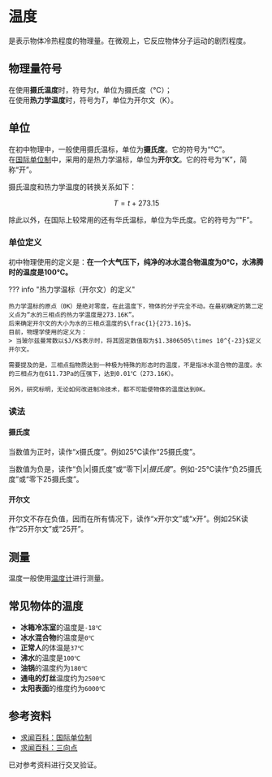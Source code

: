 # 温度

是表示物体冷热程度的物理量。在微观上，它反应物体分子运动的剧烈程度。

## 物理量符号

在使用**摄氏温度**时，符号为$t$，单位为摄氏度（℃）；  
在使用**热力学温度**时，符号为$T$，单位为开尔文（K）。

## 单位

在初中物理中，一般使用摄氏温标，单位为**摄氏度**。它的符号为“℃”。  
在[国际单位制](conception/si.md)中，采用的是热力学温标，单位为**开尔文**。它的符号为“K”，简称“开”。

摄氏温度和热力学温度的转换关系如下：

$$T=t+273.15$$

除此以外，在国际上较常用的还有华氏温标，单位为华氏度。它的符号为“℉”。

### 单位定义

初中物理使用的定义是：**在一个大气压下，纯净的冰水混合物温度为0℃，水沸腾时的温度是100℃。**

??? info "热力学温标（开尔文）的定义"

    热力学温标的原点（0K）是绝对零度，在此温度下，物体的分子完全不动。在最初确定的第二定义点为“水的三相点的热力学温度是273.16K”。  
    后来确定开尔文的大小为水的三相点温度的$\frac{1}{273.16}$。  
    目前，物理学使用的定义为：
    > 当玻尔兹曼常数以$J/K$表示时，将其固定数值取为$1.3806505\times 10^{-23}$定义开尔文。
    
    需要提及的是，三相点指物质达到一种极为特殊的形态时的温度，不是指冰水混合物的温度。水的三相点为在611.73Pa的压强下，达到0.01℃（273.16K）。

    另外，研究标明，无论如何改进制冷技术，都不可能使物体的温度达到0K。

### 读法

#### 摄氏度

当数值为正时，读作“$x$摄氏度”。例如25℃读作“25摄氏度”。

当数值为负是，读作“负$|x|$摄氏度”或“零下$|x|摄氏度$”。例如-25℃读作“负25摄氏度”或“零下25摄氏度”。

#### 开尔文

开尔文不存在负值，因而在所有情况下，读作“$x$开尔文”或“$x$开”。例如25K读作“25开尔文”或“25开”。

## 测量

温度一般使用[温度计](/measuring-instrument/thermometer.md)进行测量。

## 常见物体的温度

- **冰箱冷冻室**的温度是`-18℃`
- **冰水混合物**的温度是`0℃`
- **正常人**的体温是`37℃`
- **沸水**的温度是`100℃`
- **油锅**的温度约为`180℃`
- **通电的灯丝**温度约为`2500℃`
- **太阳表面**的维度约为``6000℃``

## 参考资料

- [求闻百科：国际单位制](https://www.qiuwenbaike.cn/wiki/%E5%9B%BD%E9%99%85%E5%8D%95%E4%BD%8D%E5%88%B6)
- [求闻百科：三向点](https://www.qiuwenbaike.cn/wiki/%E4%B8%89%E7%9B%B8%E7%82%B9)

已对参考资料进行交叉验证。

